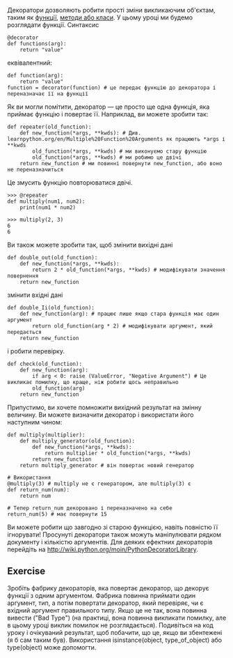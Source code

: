 Декоратори дозволяють робити прості зміни викликаючим об'єктам, таким як [функції](http://www.learnpython.org/en/Functions ""), [методи або класи](http://www.learnpython.org/en/Classes%20and%20Objects ""). У цьому уроці ми будемо розглядати функції. Синтаксис

    @decorator
    def functions(arg):
        return "value"

еквівалентний:

    def function(arg):
        return "value"
    function = decorator(function) # це передає функцію до декоратора і переназначає її на функції

Як ви могли помітити, декоратор — це просто ще одна функція, яка приймає функцію і повертає її. Наприклад, ви можете зробити так:

    def repeater(old_function):
        def new_function(*args, **kwds): # Див. learnpython.org/en/Multiple%20Function%20Arguments як працюють *args і **kwds
            old_function(*args, **kwds) # ми виконуємо стару функцію
            old_function(*args, **kwds) # ми робимо це двічі
        return new_function # ми повинні повернути new_function, або воно не переназначиться

Це змусить функцію повторюватися двічі.

    >>> @repeater
    def multiply(num1, num2):
        print(num1 * num2)

    >>> multiply(2, 3)
    6
    6

Ви також можете зробити так, щоб змінити вихідні дані

    def double_out(old_function):
        def new_function(*args, **kwds):
            return 2 * old_function(*args, **kwds) # модифікувати значення повернення
        return new_function

змінити вхідні дані

    def double_Ii(old_function):
        def new_function(arg): # працює лише якщо стара функція має один аргумент
            return old_function(arg * 2) # модифікувати аргумент, який передається
        return new_function

і робити перевірку.

    def check(old_function):
        def new_function(arg):
            if arg < 0: raise (ValueError, "Negative Argument") # Це викликає помилку, що краще, ніж робити щось неправильно
            old_function(arg)
        return new_function

Припустимо, ви хочете помножити вихідний результат на змінну величину. Ви можете визначити декоратор і використати його наступним чином:

    def multiply(multiplier):
        def multiply_generator(old_function):
            def new_function(*args, **kwds):
                return multiplier * old_function(*args, **kwds)
            return new_function
        return multiply_generator # він повертає новий генератор
    
    # Використання
    @multiply(3) # multiply не є генератором, але multiply(3) є
    def return_num(num):
        return num
        
    # Тепер return_num декоровано і переназначено на себе
    return_num(5) # має повернути 15

Ви можете робити що завгодно зі старою функцією, навіть повністю її ігнорувати! Просунуті декоратори також можуть маніпулювати рядком документу і кількістю аргументів. Для деяких ефектних декораторів перейдіть на <http://wiki.python.org/moin/PythonDecoratorLibrary>.

Exercise
--------
Зробіть фабрику декораторів, яка повертає декоратор, що декорує функції з одним аргументом. Фабрика повинна приймати один аргумент, тип, а потім повертати декоратор, який перевіряє, чи є вхідний аргумент правильного типу. Якщо це не так, вона повинна вивести ("Bad Type") (на практиці, вона повинна викликати помилку, але в цьому уроці виклик помилок не розглядається). Подивіться на код уроку і очікуваний результат, щоб побачити, що це, якщо ви збентежені (я б сам таким був). Використання isinstance(object, type_of_object) або type(object) може допомогти.